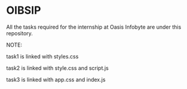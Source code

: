 # OIBSIP
All the tasks required for the internship at Oasis Infobyte are under this repository.

NOTE:

task1 is linked with styles.css

task2 is linked with style.css and script.js

task3 is linked with app.css and index.js
